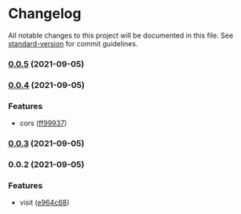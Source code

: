 # Changelog

All notable changes to this project will be documented in this file. See [standard-version](https://github.com/conventional-changelog/standard-version) for commit guidelines.

### [0.0.5](https://github.com/Saber2pr/nest-api-blog/compare/v0.0.4...v0.0.5) (2021-09-05)

### [0.0.4](https://github.com/Saber2pr/nest-api-blog/compare/v0.0.3...v0.0.4) (2021-09-05)


### Features

* cors ([ff99937](https://github.com/Saber2pr/nest-api-blog/commit/ff99937ed91846deeb760ab9b59c14fdf855880b))

### [0.0.3](https://github.com/Saber2pr/nest-api-blog/compare/v0.0.2...v0.0.3) (2021-09-05)

### 0.0.2 (2021-09-05)


### Features

* visit ([e964c68](https://github.com/Saber2pr/nest-api-blog/commit/e964c686aaababb368e48e9b98981af83e5d25e7))
